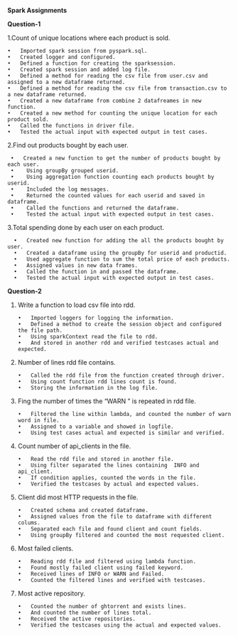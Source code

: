 **Spark Assignments**


**Question-1**


1.Count of unique locations where each product is sold. 


    •	Imported spark session from pyspark.sql.
    •	Created logger and configured.
    •	Defined a function for creating the sparksession.
    •	Created spark session and added log file.
    •	Defined a method for reading the csv file from user.csv and assigned to a new dataframe returned.
    •	Defined a method for reading the csv file from transaction.csv to a new dataframe returned.
    •	Created a new dataframe from combine 2 datafreames in new function.
    •	Created a new method for counting the unique location for each product sold.
    •	Called the functions in driver file.
    •	Tested the actual input with expected output in test cases.


2.Find out products bought by each user. 


     •	 Created a new function to get the number of products bought by each user.
     •	  Using groupBy grouped userid.
     •	  Using aggregation function counting each products bought by userid.
     •	  Included the log messages.
     •	  Returned the counted values for each userid and saved in dataframe.
     •	  Called the functions and returned the dataframe.
     •	  Tested the actual input with expected output in test cases.
 

3.Total spending done by each user on each product.


      •	  Created new function for adding the all the products bought by user.
      •	  Created a dataframe using the groupBy for userid and productid.
      •	  Used aggregate function to sum the total price of each products.
      •	  Assigned values in new data frames.
      •	  Called the function in and passed the dataframe.
      •	  Tested the actual input with expected output in test cases.


**Question-2**




1.	Write a function to load csv file into rdd.




        •	Imported loggers for logging the information.
        •	Defined a method to create the session object and configured the file path.
        •	Using sparkContext read the file to rdd.
        •	And stored in another rdd and verified testcases actual and expected.
    
2.	Number of lines rdd file contains.




        •	Called the rdd file from the function created through driver.
        •	Using count function rdd lines count is found.
        •	Storing the information in the log file.
    
3.	Fing the number of times the “WARN ”  is repeated in rdd file.




        •	Filtered the line within lambda, and counted the number of warn word in file.
        •	Assigned to a variable and showed in logfile.
        •	Using test cases actual and expected is similar and verified.
    
4.	Count number of api_clients in the file.



        •	Read the rdd file and stored in another file.
        •	Using filter separated the lines containing  INFO and api_client.
        •	If condition applies, counted the words in the file.
        •	Verified the testcases by actual and expected values.
    
5.	Client did most HTTP requests in the file.




        •	Created schema and created dataframe.
        •	Assigned values from the file to dataframe with different colums.
        •	Separated each file and found client and count fields.
        •	Using groupBy filtered and counted the most requested client.
    
6.	Most failed clients.




        •	Reading rdd file and filtered using lambda function.
        •	Found mostly failed client using failed keyword.
        •	Received lines of INFO or WARN and Failed.
        •	Counted the filtered lines and verified with testcases.
    
7.	Most active repository.




        •	Counted the number of ghtorrent and exists lines.
        •	And counted the number of lines total.
        •	Received the active repositories.
        •	Verified the testcases using the actual and expected values.



